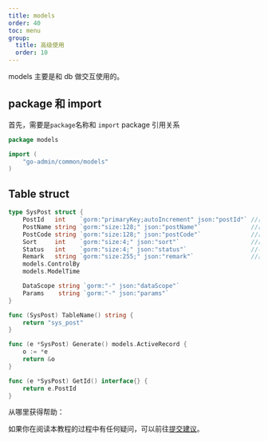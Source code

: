 ```yaml
---
title: models
order: 40
toc: menu
group:
  title: 高级使用
  order: 10
---
```


models 主要是和 db 做交互使用的。

## package 和 import

首先，需要是`package`名称和 `import` package 引用关系

```go
package models

import (
	"go-admin/common/models"
)
```

## Table struct

```go
type SysPost struct {
	PostId   int    `gorm:"primaryKey;autoIncrement" json:"postId"` //岗位编号
	PostName string `gorm:"size:128;" json:"postName"`              //岗位名称
	PostCode string `gorm:"size:128;" json:"postCode"`              //岗位代码
	Sort     int    `gorm:"size:4;" json:"sort"`                    //岗位排序
	Status   int    `gorm:"size:4;" json:"status"`                  //状态
	Remark   string `gorm:"size:255;" json:"remark"`                //描述
	models.ControlBy
	models.ModelTime

	DataScope string `gorm:"-" json:"dataScope"`
	Params    string `gorm:"-" json:"params"`
}

func (SysPost) TableName() string {
	return "sys_post"
}

func (e *SysPost) Generate() models.ActiveRecord {
	o := *e
	return &o
}

func (e *SysPost) GetId() interface{} {
	return e.PostId
}
```

<Alert type="warning">
从哪里获得帮助：

如果你在阅读本教程的过程中有任何疑问，可以前往[提交建议](https://github.com/go-admin-team/go-admin/issues/new)。

</Alert>

